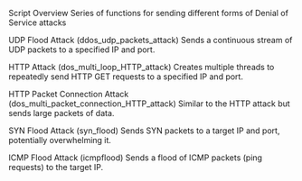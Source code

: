 Script Overview
Series of functions for sending different forms of Denial of Service attacks

UDP Flood Attack (ddos_udp_packets_attack)
Sends a continuous stream of UDP packets to a specified IP and port.

HTTP Attack (dos_multi_loop_HTTP_attack)
Creates multiple threads to repeatedly send HTTP GET requests to a specified IP and port.

HTTP Packet Connection Attack (dos_multi_packet_connection_HTTP_attack)
Similar to the HTTP attack but sends large packets of data.

SYN Flood Attack (syn_flood)
Sends SYN packets to a target IP and port, potentially overwhelming it.

ICMP Flood Attack (icmpflood)
Sends a flood of ICMP packets (ping requests) to the target IP.
